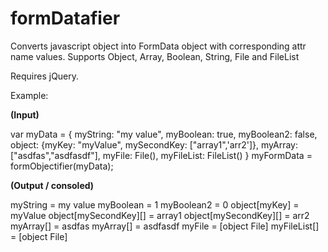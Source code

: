formDatafier
============

Converts javascript object into FormData object with corresponding attr name values. Supports Object, Array, Boolean, String, File and FileList

Requires jQuery.

Example: 

**(Input)**

var myData = {
		myString: "my value",
		myBoolean: true,
		myBoolean2: false,
		object: {myKey: "myValue", mySecondKey: ["array1",'arr2']}, 
		myArray:["asdfas","asdfasdf"],
		myFile: File(),
		myFileList: FileList()
}
myFormData = formObjectifier(myData);

**(Output / consoled)**

myString = my value
myBoolean = 1 
myBoolean2 = 0 
object[myKey] = myValue 
object[mySecondKey][] = array1 
object[mySecondKey][] = arr2 
myArray[] = asdfas 
myArray[] = asdfasdf 
myFile = [object File] 
myFileList[] = [object File] 
